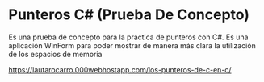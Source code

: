 # Punteros C# (Prueba De Concepto)
Es una prueba de concepto para la practica de punteros con C#.  Es una aplicación WinForm para poder mostrar de manera más clara la utilización de los espacios de memoria


https://lautarocarro.000webhostapp.com/los-punteros-de-c-en-c/
